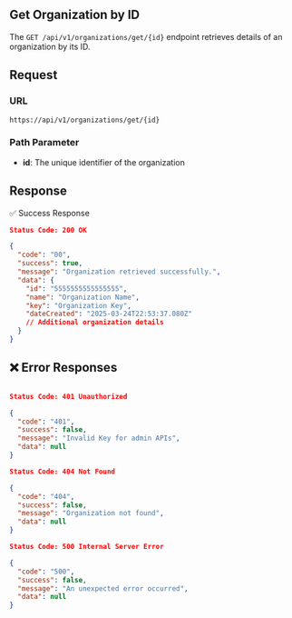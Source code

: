 ## Get Organization by ID

The `GET /api/v1/organizations/get/{id}` endpoint retrieves details of an organization by its ID.

## Request

### **URL**

`https://api/v1/organizations/get/{id}`

### **Path Parameter**

- **id**: The unique identifier of the organization

## Response

✅ Success Response

```json
Status Code: 200 OK

{
  "code": "00",
  "success": true,
  "message": "Organization retrieved successfully.",
  "data": {
    "id": "5555555555555555",
    "name": "Organization Name",
    "key": "Organization Key",
    "dateCreated": "2025-03-24T22:53:37.080Z"
    // Additional organization details
  }
}
```

## ❌ Error Responses

```json

Status Code: 401 Unauthorized

{
  "code": "401",
  "success": false,
  "message": "Invalid Key for admin APIs",
  "data": null
}

Status Code: 404 Not Found

{
  "code": "404",
  "success": false,
  "message": "Organization not found",
  "data": null
}

Status Code: 500 Internal Server Error

{
  "code": "500",
  "success": false,
  "message": "An unexpected error occurred",
  "data": null
}
